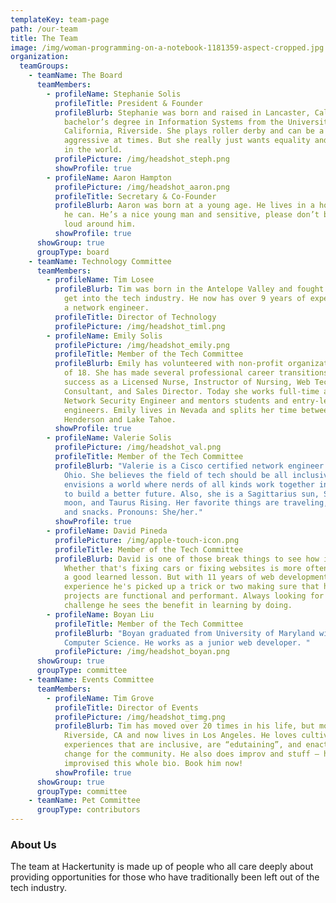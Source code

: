```yaml
---
templateKey: team-page
path: /our-team
title: The Team
image: /img/woman-programming-on-a-notebook-1181359-aspect-cropped.jpg
organization:
  teamGroups:
    - teamName: The Board
      teamMembers:
        - profileName: Stephanie Solis
          profileTitle: President & Founder
          profileBlurb: Stephanie was born and raised in Lancaster, California and has a
            bachelor’s degree in Information Systems from the University of
            California, Riverside. She plays roller derby and can be a bit
            aggressive at times. But she really just wants equality and justice
            in the world.
          profilePicture: /img/headshot_steph.png
          showProfile: true
        - profileName: Aaron Hampton
          profilePicture: /img/headshot_aaron.png
          profileTitle: Secretary & Co-Founder
          profileBlurb: Aaron was born at a young age. He lives in a house and works when
            he can. He’s a nice young man and sensitive, please don’t be too
            loud around him.
          showProfile: true
      showGroup: true
      groupType: board
    - teamName: Technology Committee
      teamMembers:
        - profileName: Tim Losee
          profileBlurb: Tim was born in the Antelope Valley and fought tooth and nail to
            get into the tech industry. He now has over 9 years of experience as
            a network engineer.
          profileTitle: Director of Technology
          profilePicture: /img/headshot_timl.png
        - profileName: Emily Solis
          profilePicture: /img/headshot_emily.png
          profileTitle: Member of the Tech Committee
          profileBlurb: Emily has volunteered with non-profit organizations since the age
            of 18. She has made several professional career transitions, finding
            success as a Licensed Nurse, Instructor of Nursing, Web Technology
            Consultant, and Sales Director. Today she works full-time as a
            Network Security Engineer and mentors students and entry-level
            engineers. Emily lives in Nevada and splits her time between
            Henderson and Lake Tahoe.
          showProfile: true
        - profileName: Valerie Solis
          profilePicture: /img/headshot_val.png
          profileTitle: Member of the Tech Committee
          profileBlurb: "Valerie is a Cisco certified network engineer based in Columbus,
            Ohio. She believes the field of tech should be all inclusive and
            envisions a world where nerds of all kinds work together in harmony
            to build a better future. Also, she is a Sagittarius sun, Scorpio
            moon, and Taurus Rising. Her favorite things are traveling, Netflix,
            and snacks. Pronouns: She/her."
          showProfile: true
        - profileName: David Pineda
          profilePicture: /img/apple-touch-icon.png
          profileTitle: Member of the Tech Committee
          profileBlurb: David is one of those break things to see how it works kinda guys.
            Whether that's fixing cars or fixing websites is more often than not
            a good learned lesson. But with 11 years of web development
            experience he's picked up a trick or two making sure that his
            projects are functional and performant. Always looking for a good
            challenge he sees the benefit in learning by doing.
        - profileName: Boyan Liu
          profileTitle: Member of the Tech Committee
          profileBlurb: "Boyan graduated from University of Maryland with a B.S. in
            Computer Science. He works as a junior web developer. "
          profilePicture: /img/headshot_boyan.png
      showGroup: true
      groupType: committee
    - teamName: Events Committee
      teamMembers:
        - profileName: Tim Grove
          profileTitle: Director of Events
          profilePicture: /img/headshot_timg.png
          profileBlurb: Tim has moved over 20 times in his life, but mostly grew up in
            Riverside, CA and now lives in Los Angeles. He loves cultivating
            experiences that are inclusive, are “edutaining”, and enact positive
            change for the community. He also does improv and stuff — he even
            improvised this whole bio. Book him now!
          showProfile: true
      showGroup: true
      groupType: committee
    - teamName: Pet Committee
      groupType: contributors
---
```

### About Us

The team at Hackertunity is made up of people who all care deeply about providing opportunities for those who have traditionally been left out of the tech industry.